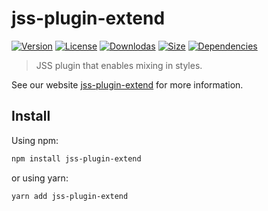 # jss-plugin-extend

[![Version](https://img.shields.io/npm/v/jss-plugin-extend.svg?style=flat)](https://npmjs.org/package/jss-plugin-extend)
[![License](https://img.shields.io/npm/l/jss-plugin-extend.svg?style=flat)](https://github.com/cssinjs/jss/blob/master/LICENSE)
[![Downlodas](https://img.shields.io/npm/dm/jss-plugin-extend.svg?style=flat)](https://npmjs.org/package/jss-plugin-extend)
[![Size](https://img.shields.io/bundlephobia/minzip/jss-plugin-extend.svg?style=flat)](https://npmjs.org/package/jss-plugin-extend)
[![Dependencies](https://img.shields.io/david/cssinjs/jss.svg?path=packages%2Fjss-plugin-extend&style=flat)](https://npmjs.org/package/jss-plugin-extend)

> JSS plugin that enables mixing in styles.

See our website [jss-plugin-extend](https://cssinjs.org/jss-plugin-extend?v=v10.9.1-alpha.2) for more information.

## Install

Using npm:

```sh
npm install jss-plugin-extend
```

or using yarn:

```sh
yarn add jss-plugin-extend
```
